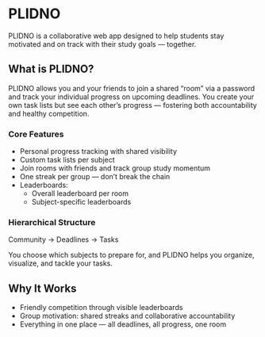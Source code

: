 # PLIDNO

PLIDNO is a collaborative web app designed to help students stay motivated and on track with their study goals — together.

## What is PLIDNO?

PLIDNO allows you and your friends to join a shared “room” via a password and track your individual progress on upcoming deadlines. You create your own task lists but see each other’s progress — fostering both accountability and healthy competition.

### Core Features

- Personal progress tracking with shared visibility
- Custom task lists per subject
- Join rooms with friends and track group study momentum
- One streak per group — don’t break the chain
- Leaderboards:
  - Overall leaderboard per room
  - Subject-specific leaderboards

### Hierarchical Structure

  Community → Deadlines → Tasks

  You choose which subjects to prepare for, and PLIDNO helps you organize, visualize, and tackle your tasks.

## Why It Works

- Friendly competition through visible leaderboards
- Group motivation: shared streaks and collaborative accountability
- Everything in one place — all deadlines, all progress, one room
